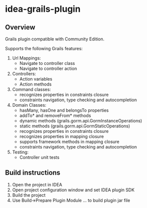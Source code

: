 # idea-grails-plugin
## Overview
Grails plugin compatible with Community Edition.

Supports the following Grails features:
<ol>
    <li>Url Mappings:
        <ul>
            <li>Navigate to controller class
            <li>Navigate to controller action
        </ul>
    <li>Controllers:
        <ul>
            <li>Action variables
            <li>Action methods
        </ul>
    </li>
    <li>Command classes:
        <ul>
            <li>recognizes properties in constraints closure
            <li>constraints navigation, type checking and autocompletion
        </ul>
    </li>
    <li>Domain Classes:
        <ul>
            <li>hasMany, hasOne and belongsTo properties
            <li>addTo* and removeFrom* methods
            <li>dynamic methods (grails.gorm.api.GormInstanceOperations)
            <li>static methods (grails.gorm.api.GormStaticOperations)
            <li>recognizes properties in constraints closure
            <li>recognizes properties in mapping closure
            <li>supports framework methods in mapping closure
            <li>constraints navigation, type checking and autocompletion
        </ul>
    </li>
    <li>Testing:
        <ul>
            <li>Controller unit tests
        </ul>
    </li>
</ol>


## Build instructions

 1. Open the project in IDEA
 2. Open project configuration window and set IDEA plugin SDK
 3. Build the project
 4. Use Build->Prepare Plugin Module ... to build plugin jar file



